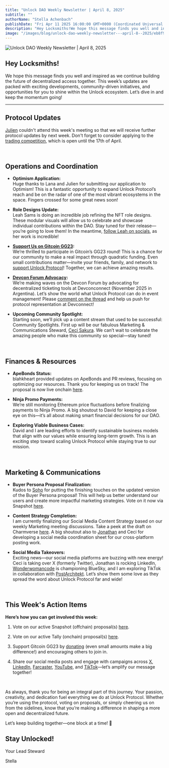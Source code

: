 ```yaml
---
title: "Unlock DAO Weekly Newsletter | April 8, 2025"
subtitle: ""
authorName: "Stella Achenbach"
publishDate: "Fri Apr 11 2025 16:00:00 GMT+0000 (Coordinated Universal Time)"
description: "Hey Locksmiths!We hope this message finds you well and inspired as we continue building the future of decentralized access together. This week’s updates are packed with exciting developments, community-driven initiatives, and opportunities for you to shine within the Unlock ecosystem. Let’s dive in and keep the momentum going!Protocol UpdatesJulien couldn't attend this week's meeting so that we will receive further protocol updates by next week. Don't forget to consider applying to the tradin..."
image: "/images/blog/unlock-dao-weekly-newsletter---april-8--2025/eb8f9bd9482cba483b2bebf634dfa3a3.jpg"
---
```


![Unlock DAO Weekly Newsletter | April 8, 2025](https://storage.googleapis.com/papyrus_images/eb8f9bd9482cba483b2bebf634dfa3a3.jpg)

<h2 id="h-hey-locksmiths" class="text-3xl font-header">Hey Locksmiths!</h2><p>We hope this message finds you well and inspired as we continue building the future of decentralized access together. This week’s updates are packed with exciting developments, community-driven initiatives, and opportunities for you to shine within the Unlock ecosystem. Let’s dive in and keep the momentum going!</p><hr><h2 id="h-protocol-updates" class="text-3xl font-header">Protocol Updates</h2><p><a target="_blank" rel="noopener noreferrer nofollow ugc" class="dont-break-out" href="https://www.linkedin.com/in/juliengenestoux/">Julien</a> couldn't attend this week's meeting so that we will receive further protocol updates by next week. Don't forget to consider applying to the <a target="_blank" rel="noopener noreferrer nofollow ugc" class="dont-break-out" href="https://paragraph.com/@unlockprotocol/up-token-trading-competition-on-base?referrer=0xD2BC5cb641aE6f7A880c3dD5Aee0450b5210BE23">trading competition</a>, which is open until the 17th of April. </p><br><h2 id="h-operations-and-coordination" class="text-3xl font-header">Operations and Coordination</h2><ul><li><p><strong>Optimism Application:</strong> <br>Huge thanks to Lana and Julien for submitting our application to Optimism! This is a fantastic opportunity to expand Unlock Protocol’s reach and be on the radar of one of the most vibrant ecosystems in the space. Fingers crossed for some great news soon!</p></li><li><p><strong>Role Designs Update:</strong> <br>Leah Sams is doing an incredible job refining the NFT role designs. These modular visuals will allow us to celebrate and showcase individual contributions within the DAO. Stay tuned for their release—you’re going to love them! In the meantime, <a target="_blank" rel="noopener noreferrer nofollow ugc" class="dont-break-out" href="https://www.instagram.com/powerofwomenart/?hl=de">follow Leah on socials</a>, as her work is incredible!</p></li></ul><ul><li><p><a target="_blank" rel="noopener noreferrer nofollow ugc" class="dont-break-out" href="https://paragraph.com/@unlockprotocol/unlock-joins-gitcoin-gg23-supporting-open-source-innovation?referrer=0xD2BC5cb641aE6f7A880c3dD5Aee0450b5210BE23"><strong>Support Us on Gitcoin GG23</strong></a><strong>:</strong> <br>We’re thrilled to participate in Gitcoin’s GG23 round! This is a chance for our community to make a real impact through quadratic funding. Even small contributions matter—invite your friends, family, and network to <a target="_blank" rel="noopener noreferrer nofollow ugc" class="dont-break-out" href="https://explorer.gitcoin.co/#/round/42161/867/100">support Unlock Protocol</a>! Together, we can achieve amazing results.</p></li><li><p><a target="_blank" rel="noopener noreferrer nofollow ugc" class="dont-break-out" href="https://forum.devcon.org/t/dip-67-onchain-ticketing-for-everyone-for-devconnect-2025/6261?u=stellaachenbach"><strong>Devcon Forum Advocacy</strong></a><strong>:</strong> <br>We’re making waves on the Devcon Forum by advocating for decentralized ticketing tools at Devconconnect (November 2025 in Argentina). Let’s show the world what Unlock Protocol can do in event management! Please <a target="_blank" rel="noopener noreferrer nofollow ugc" class="dont-break-out" href="https://forum.devcon.org/t/dip-67-onchain-ticketing-for-everyone-for-devconnect-2025/6261?u=stellaachenbach">comment on the thread</a> and help us push for protocol representation at Devconnect!</p></li><li><p><strong>Upcoming Community Spotlight:</strong> <br>Starting soon, we’ll pick up a content stream that used to be successful: Community Spotlights. First up will be our fabulous Marketing &amp; Communications Steward, <a target="_blank" rel="noopener noreferrer nofollow ugc" class="dont-break-out" href="https://www.linkedin.com/in/cecilia-contreras-castro/">Ceci Sakura</a>. We can’t wait to celebrate the amazing people who make this community so special—stay tuned!</p></li></ul><br><h2 id="h-finances-and-resources" class="text-3xl font-header">Finances &amp; Resources</h2><ul><li><p><strong>ApeBonds Status:</strong> <br>blahkheart provided updates on ApeBonds and PR reviews, focusing on optimizing our resources. Thank you for keeping us on track! The proposal is now live onchain <a target="_blank" rel="noopener noreferrer nofollow ugc" class="dont-break-out" href="https://www.tally.xyz/gov/unlock-protocol">here</a>. </p></li><li><p><strong>Ninja Promo Payments:</strong> <br>We’re still monitoring Ethereum price fluctuations before finalizing payments to Ninja Promo. A big shoutout to David for keeping a close eye on this—it’s all about making smart financial decisions for our DAO.</p></li><li><p><strong>Exploring Viable Business Cases:</strong> <br>David and I are leading efforts to identify sustainable business models that align with our values while ensuring long-term growth. This is an exciting step toward scaling Unlock Protocol while staying true to our mission.</p><br></li></ul><h2 id="h-marketing-and-communications" class="text-3xl font-header">Marketing &amp; Communications</h2><ul><li><p><strong>Buyer Persona Proposal Finalization:</strong> <br>Kudos to <a target="_blank" rel="noopener noreferrer nofollow ugc" class="dont-break-out" href="https://www.linkedin.com/in/tagcamila/">Soho</a> for putting the finishing touches on the updated version of the Buyer Persona proposal! This will help us better understand our users and create more impactful marketing strategies. Vote on it now via Snapshot <a target="_blank" rel="noopener noreferrer nofollow ugc" class="dont-break-out" href="https://snapshot.box/#/s:unlock-dao.eth">here</a>.</p></li><li><p><strong>Content Strategy Completion:</strong> <br>I am currently finalizing our Social Media Content Strategy based on our weekly Marketing meeting discussions. Take a peek at the draft on Charmverse <a target="_blank" rel="noopener noreferrer nofollow ugc" class="dont-break-out" href="https://app.charmverse.io/unlock-dao/social-media-content-strategy-18833363149069626">here</a>. A big shoutout also to <a target="_blank" rel="noopener noreferrer nofollow ugc" class="dont-break-out" href="https://www.linkedin.com/in/jonathan-asti/">Jonathan</a> and Ceci for developing a social media coordination sheet for our cross-platform posting work. </p></li><li><p><strong>Social Media Takeovers:</strong> <br>Exciting news—our social media platforms are buzzing with new energy! Ceci is taking over X (formerly Twitter), Jonathan is rocking LinkedIn, <a target="_blank" rel="noopener noreferrer nofollow ugc" class="dont-break-out" href="https://www.linkedin.com/in/wonderwomancode/">Wonderwomancode</a> is championing BlueSky, and I am exploring TikTok in collaboration with <a target="_blank" rel="noopener noreferrer nofollow ugc" class="dont-break-out" href="https://www.linkedin.com/in/architek1/">PostArchitekt</a>. Let’s show them some love as they spread the word about Unlock Protocol far and wide!</p><br></li></ul><h2 id="h-this-weeks-action-items" class="text-3xl font-header">This Week's Action Items</h2><p><strong>Here’s how you can get involved this week:</strong></p><ol><li><p>Vote on our active Snapshot (offchain) proposal(s) <a target="_blank" rel="noopener noreferrer nofollow ugc" class="dont-break-out" href="https://snapshot.box/#/s:unlock-dao.eth">here</a>.</p></li><li><p>Vote on our active Tally (onchain) proposal(s) <a target="_blank" rel="noopener noreferrer nofollow ugc" class="dont-break-out" href="https://www.tally.xyz/gov/unlock-protocol">here</a>.</p></li><li><p>Support Gitcoin GG23 by <a target="_blank" rel="noopener noreferrer nofollow ugc" class="dont-break-out" href="https://explorer.gitcoin.co/#/round/42161/867/100">donating</a> (even small amounts make a big difference!) and encouraging others to join in.</p></li><li><p>Share our social media posts and engage with campaigns across <a target="_blank" rel="noopener noreferrer nofollow ugc" class="dont-break-out" href="https://x.com/UnlockProtocol">X</a>, <a target="_blank" rel="noopener noreferrer nofollow ugc" class="dont-break-out" href="https://www.linkedin.com/company/unlock-protocol-dao/">LinkedIn</a>, <a target="_blank" rel="noopener noreferrer nofollow ugc" class="dont-break-out" href="https://warpcast.com/unlock-protocol">Farcaster</a>, <a target="_blank" rel="noopener noreferrer nofollow ugc" class="dont-break-out" href="https://www.youtube.com/@UnlockProtocol">YouTube</a>, and <a target="_blank" rel="noopener noreferrer nofollow ugc" class="dont-break-out" href="https://www.tiktok.com/@unlock.dao?_t=ZT-8sqNLXE6lfn&amp;_r=1">TikTok</a>—let’s amplify our message together!</p></li></ol><br><p>As always, thank you for being an integral part of this journey. Your passion, creativity, and dedication fuel everything we do at Unlock Protocol. Whether you’re using the protocol, voting on proposals, or simply cheering us on from the sidelines, know that you’re making a difference in shaping a more open and decentralized future.</p><p>Let’s keep building together—one block at a time! <span data-name="purple_heart" class="emoji" data-type="emoji">💜</span></p><h2 id="h-stay-unlocked" class="text-3xl font-header">Stay Unlocked!</h2><p>Your Lead Steward</p><p>Stella</p><br>